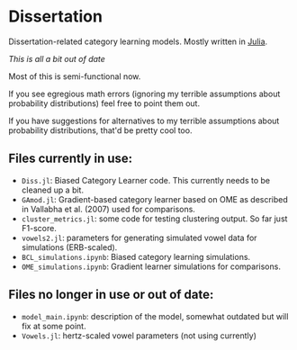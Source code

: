 Dissertation
============

Dissertation-related category learning models. Mostly written in [Julia](julialang.org).

*This is all a bit out of date*

Most of this is semi-functional now. 

If you see egregious math errors (ignoring my terrible assumptions about probability distributions) feel free to point them out.

If you have suggestions for alternatives to my terrible assumptions about probability distributions, that'd be pretty cool too.

## Files currently in use:

* `Diss.jl`: Biased Category Learner code. This currently needs to be cleaned up a bit.
* `GAmod.jl`: Gradient-based category learner based on OME as described in Vallabha et al. (2007) used for comparisons.
* `cluster_metrics.jl`: some code for testing clustering output. So far just F1-score.
* `vowels2.jl`: parameters for generating simulated vowel data for simulations (ERB-scaled).
* `BCL_simulations.ipynb`: Biased category learning simulations.
* `OME_simulations.ipynb`: Gradient learner simulations for comparisons.

## Files no longer in use or out of date:

* `model_main.ipynb`: description of the model, somewhat outdated but will fix at some point.
* `Vowels.jl`: hertz-scaled vowel parameters (not using currently)
